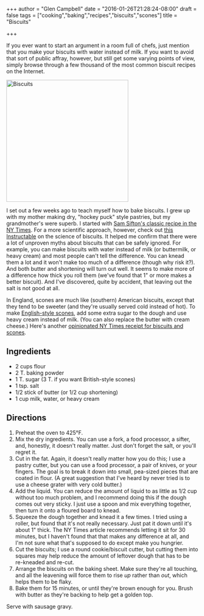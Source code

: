 +++
author = "Glen Campbell"
date = "2016-01-26T21:28:24-08:00"
draft = false
tags = ["cooking","baking","recipes","biscuits","scones"]
title = "Biscuits"

+++

If you ever want to start an argument in a room full of chefs, just
mention that you make your biscuits with water instead of milk.  If
you want to avoid that sort of public affray, however, but still
get some varying points of view, simply browse through a few thousand
of the most common biscuit recipes on the Internet.

<img src="https://farm2.staticflickr.com/1563/24008677554_56c6356476_n.jpg" width="320" height="320" alt="Biscuits" class="pull-right">

I set out a few weeks ago to teach myself how to bake biscuits.  I
grew up with my mother making dry, "hockey puck" style pastries,
but my grandmother's were superb.  I started with [Sam Sifton's
classic recipe in the NY
Times](http://cooking.nytimes.com/recipes/1013741-all-purpose-biscuits).
For a more scientific approach, however, check out [this
Instructable](http://www.instructables.com/id/The-Science-of-Biscuits/) on
the science of biscuits. It helped me confirm that there were a lot
of unproven myths about biscuits that can be safely ignored.  For
example, you can make biscuits with water instead of milk (or
buttermilk, or heavy cream) and most people can't tell the difference.
You can knead them a lot and it won't make too much of a difference
(though why risk it?). And both butter and shortening will turn out
well. It seems to make more of a difference how thick you roll them
(we've found that 1" or more makes a better biscuit). And I've
discovered, quite by accident, that leaving out the salt is not
good at all.

In England, scones are much like (southern) American biscuits,
except that they tend to be sweeter (and they're usually served
cold instead of hot).  To make [English-style
scones](http://www.nytimes.com/2014/02/26/dining/biscuits-and-scones-share-tender-secrets.html),
add some extra sugar to the dough and use heavy cream instead of
milk. (You can also replace the butter with cream cheese.) Here's
another [opinionated NY Times receipt for biscuits and
scones](http://cooking.nytimes.com/recipes/1016082-master-recipe-for-biscuits-and-scones).

## Ingredients
* 2 cups flour
* 2 T. baking powder
* 1 T. sugar (3 T. if you want British-style scones)
* 1 tsp. salt
* 1/2 stick of butter (or 1/2 cup shortening)
* 1 cup milk, water, or heavy cream

## Directions
1. Preheat the oven to 425&deg;F. 
2. Mix the dry ingredients. You can use a fork, a food processor,
   a sifter,
   and, honestly, it doesn't really matter. Just don't forget the
   salt, or you'll regret it.
3. Cut in the fat. Again, it doesn't really matter how you do this;
   I use a
   pastry cutter, but you can use a food processor, a pair of knives,
   or your fingers. The goal is to break it down into small, pea-sized
   pieces that are coated in flour. (A great suggestion that I've
   heard by never tried is to use a cheese grater with very cold
   butter.)
4. Add the liquid. You can reduce the amount of liquid to as little
as
   1/2 cup without too much problem, and I recommend doing this if
   the dough comes out very sticky.  I just use a spoon and mix
   everything together, then turn it onto a floured board to knead.
5. Squeeze the dough together and knead it a few times. I tried
using a
   roller, but found that it's not really necessary. Just pat it
   down until it's about 1" thick.  The NY Times article recommends
   letting it sit for 30 minutes, but I haven't found that that
   makes any difference at all, and I'm not sure what that's supposed
   to do except make you hungrier.
6. Cut the biscuits; I use a round cookie/biscuit cutter, but cutting
them
   into squares may help reduce the amount of leftover dough that
   has to be re-kneaded and re-cut.
7. Arrange the biscuits on the baking sheet. Make sure they're all
touching,
   and all the leavening will force them to rise *up* rather than
   *out*, which helps them to be flaky.
8. Bake them for 15 minutes, or until they're brown enough for you.
   Brush with butter as they're backing to help get a golden top.

Serve with sausage gravy.
